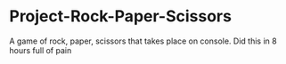 # Project-Rock-Paper-Scissors
A game of rock, paper, scissors that takes place on console.
Did this in 8 hours full of pain